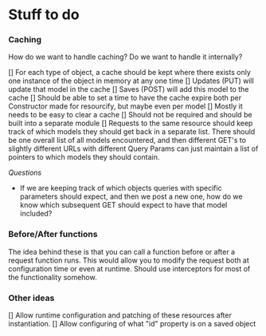 # Stuff to do

### Caching

How do we want to handle caching?  Do we want to handle it internally?

[] For each type of object, a cache should be kept where there exists only one instance of the object in memory at any one time
[] Updates (PUT) will update that model in the cache
[] Saves (POST) will add this model to the cache
[] Should be able to set a time to have the cache expire both per Constructor made for resourcify, but maybe even per model
[] Mostly it needs to be easy to clear a cache
[] Should not be required and should be built into a separate module
[] Requests to the same resource should keep track of which models they should get back in a separate list.  There should be one overall list of all models encountered, and then different GET's to slightly different URLs with different Query Params can just maintain a list of pointers to which models they should contain.

*Questions*

* If we are keeping track of which objects queries with specific parameters should expect, and then we post a new one, how do we know which subsequent GET should expect to have that model included?

### Before/After functions

The idea behind these is that you can call a function before or after a request function runs.  This would allow you to modify the request both at configuration time or even at runtime.  Should use interceptors for most of the functionality somehow.

### Other ideas

[] Allow runtime configuration and patching of these resources after instantiation.
[] Allow configuring of what "id" property is on a saved object
